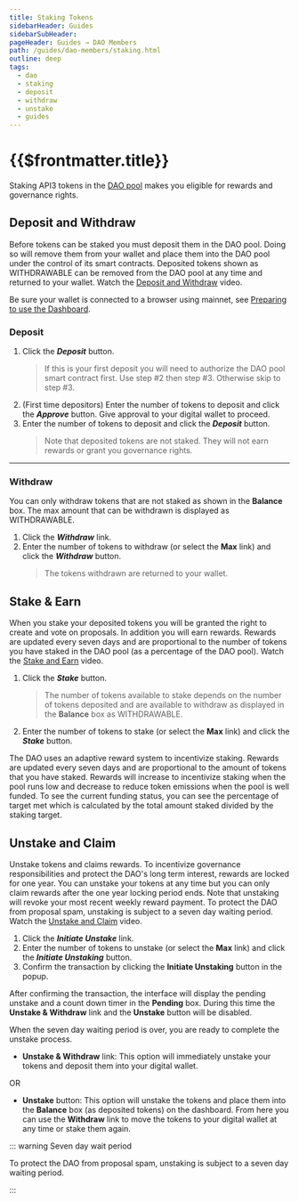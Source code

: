 ```yaml
---
title: Staking Tokens
sidebarHeader: Guides
sidebarSubHeader:
pageHeader: Guides → DAO Members
path: /guides/dao-members/staking.html
outline: deep
tags:
  - dao
  - staking
  - deposit
  - withdraw
  - unstake
  - guides
---
```


<PageHeader/>

<SearchHighlight/>

<FlexStartTag/>

# {{$frontmatter.title}}

Staking API3 tokens in the [DAO pool](/explore/dao-members/dao-pool.md) makes
you eligible for rewards and governance rights.

<!----- Deposit and Withdraw ----->

## Deposit and Withdraw

Before tokens can be staked you must deposit them in the DAO pool. Doing so will
remove them from your wallet and place them into the DAO pool under the control
of its smart contracts. Deposited tokens shown as WITHDRAWABLE can be removed
from the DAO pool at any time and returned to your wallet. Watch the
[Deposit and Withdraw](/guides/dao-members/videos.md#deposit-and-withdraw)
video.

Be sure your wallet is connected to a browser using mainnet, see
[Preparing to use the Dashboard](/guides/dao-members/#preparing-to-use-the-dashboard).

### Deposit

1. Click the **_Deposit_** button.
   > If this is your first deposit you will need to authorize the DAO pool smart
   > contract first. Use step #2 then step #3. Otherwise skip to step #3.
2. (First time depositors) Enter the number of tokens to deposit and click the
   **_Approve_** button. Give approval to your digital wallet to proceed.
3. Enter the number of tokens to deposit and click the **_Deposit_** button.
   > Note that deposited tokens are not staked. They will not earn rewards or
   > grant you governance rights.

---

### Withdraw

You can only withdraw tokens that are not staked as shown in the **Balance**
box. The max amount that can be withdrawn is displayed as WITHDRAWABLE.

1. Click the **_Withdraw_** link.
2. Enter the number of tokens to withdraw (or select the **Max** link) and click
   the **_Withdraw_** button.
   > The tokens withdrawn are returned to your wallet.

<!----- Stake & Earn ----->

## Stake & Earn

When you stake your deposited tokens you will be granted the right to create and
vote on proposals. In addition you will earn rewards. Rewards are updated every
seven days and are proportional to the number of tokens you have staked in the
DAO pool (as a percentage of the DAO pool). Watch the
[Stake and Earn](/guides/dao-members/videos.md#stake-and-earn) video.

1. Click the **_Stake_** button.
   > The number of tokens available to stake depends on the number of tokens deposited 
   > and are available to withdraw as displayed in the **Balance** box as WITHDRAWABLE.
2. Enter the number of tokens to stake (or select the **Max** link) and click
   the **_Stake_** button.

The DAO uses an adaptive reward system to incentivize staking. Rewards are
updated every seven days and are proportional to the amount of tokens that you
have staked. Rewards will increase to incentivize staking when the pool runs low
and decrease to reduce token emissions when the pool is well funded. To see the
current funding status, you can see the percentage of target met which is
calculated by the total amount staked divided by the staking target.

## Unstake and Claim

Unstake tokens and claims rewards. To incentivize governance responsibilities
and protect the DAO's long term interest, rewards are locked for one year. You
can unstake your tokens at any time but you can only claim rewards after the one
year locking period ends. Note that unstaking will revoke your most recent
weekly reward payment. To protect the DAO from proposal spam, unstaking is
subject to a seven day waiting period. Watch the
[Unstake and Claim](/guides/dao-members/videos.md#unstake-and-claim) video.

1. Click the **_Initiate Unstake_** link.
2. Enter the number of tokens to unstake (or select the **Max** link) and click
   the **_Initiate Unstaking_** button.
3. Confirm the transaction by clicking the **Initiate Unstaking** button in the
   popup.

After confirming the transaction, the interface will display the pending unstake
and a count down timer in the **Pending** box. During this time the **Unstake &
Withdraw** link and the **Unstake** button will be disabled.

When the seven day waiting period is over, you are ready to complete the unstake
process.

- **Unstake & Withdraw** link: This option will immediately unstake your tokens
  and deposit them into your digital wallet.

OR

- **Unstake** button: This option will unstake the tokens and place them into
  the **Balance** box (as deposited tokens) on the dashboard. From here you can
  use the **Withdraw** link to move the tokens to your digital wallet at any
  time or stake them again.

::: warning Seven day wait period

To protect the DAO from proposal spam, unstaking is subject to a seven day
waiting period.

:::

<FlexEndTag/>
